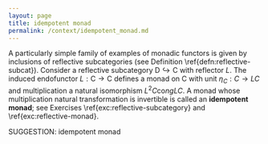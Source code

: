 ```yaml
---
layout: page
title: idempotent monad
permalink: /context/idempotent_monad.md
---
```

A particularly simple family of examples of monadic functors is given by inclusions of reflective subcategories (see Definition \ref{defn:reflective-subcat}). Consider a reflective subcategory $\mathsf{D} \hookrightarrow \mathsf{C}$ with reflector $L$. The induced endofunctor $L : \mathsf{C} \to \mathsf{C}$ defines a monad on $\mathsf{C}$ with unit $\eta_C : C \to LC$ and multiplication a natural isomorphism $L^2C \mathrm{co}ng LC$. A monad whose multiplication natural transformation is invertible is called an **idempotent monad**; see  Exercises \ref{exc:reflective-subcategory} and \ref{exc:reflective-monad}.

SUGGESTION: idempotent monad